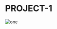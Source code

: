 # PROJECT-1
![one](https://user-images.githubusercontent.com/78921146/125199772-69e3da00-e285-11eb-819d-f18de84de06a.jpg)
